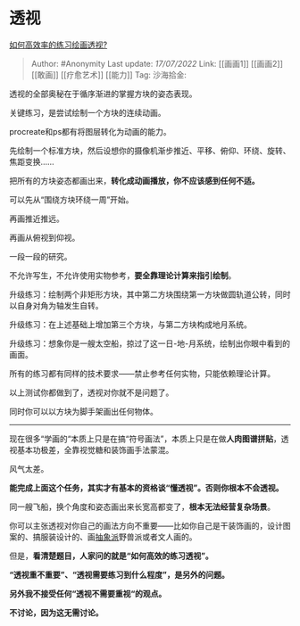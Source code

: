 # 透视
[如何高效率的练习绘画透视?](https://www.zhihu.com/question/38633790/answer/2575556456)

> Author: #Anonymity
> Last update: *17/07/2022*
> Link: [[画画1]] [[画画2]] [[敢画]] [[疗愈艺术]] [[能力]]
> Tag:
> 沙海拾金:

透视的全部奥秘在于循序渐进的掌握方块的姿态表现。

关键练习，是尝试绘制一个方块的连续动画。

procreate和ps都有将图层转化为动画的能力。

先绘制一个标准方块，然后设想你的摄像机渐步推近、平移、俯仰、环绕、旋转、焦距变换……

把所有的方块姿态都画出来，**转化成动画播放，你不应该感到任何不适。**

可以先从“围绕方块环绕一周”开始。

再画推近推远。

再画从俯视到仰视。

一段一段的研究。

不允许写生，不允许使用实物参考，**要全靠理论计算来指引绘制**。

升级练习：绘制两个非矩形方块，其中第二方块围绕第一方块做圆轨道公转，同时以自身对角为轴发生自转。

升级练习：在上述基础上增加第三个方块，与第二方块构成地月系统。

升级练习：想象你是一艘太空船，掠过了这一日-地-月系统，绘制出你眼中看到的画面。

所有的练习都有同样的技术要求——禁止参考任何实物，只能依赖理论计算。

以上测试你都做到了，透视对你就不是问题了。

同时你可以以方块为脚手架画出任何物体。

---

现在很多“学画的“本质上只是在搞“符号画法”，本质上只是在做**人肉图谱拼贴**，透视基本功极差，全靠视觉糖和装饰画手法蒙混。

风气太差。

**能完成上面这个任务，其实才有基本的资格谈“懂透视”。否则你根本不会透视。**

同一艘飞船，换个角度和姿态画出来长宽高都变了，**根本无法经营复杂场景**。

你可以主张透视对你自己的画法方向不重要——比如你自己是干装饰画的，设计图案的、搞服装设计的、画[抽象派](https://www.zhihu.com/search?q=%E6%8A%BD%E8%B1%A1%E6%B4%BE&search_source=Entity&hybrid_search_source=Entity&hybrid_search_extra=%7B%22sourceType%22%3A%22answer%22%2C%22sourceId%22%3A2575556456%7D)野兽派或者文人画的。

但是，**看清楚题目，人家问的就是“如何高效的练习透视”。**

**“透视重不重要”、“透视需要练习到什么程度”，是另外的问题。**

**另外我不接受任何“透视不需要重视“的观点。**

**不讨论，因为这无需讨论。**
